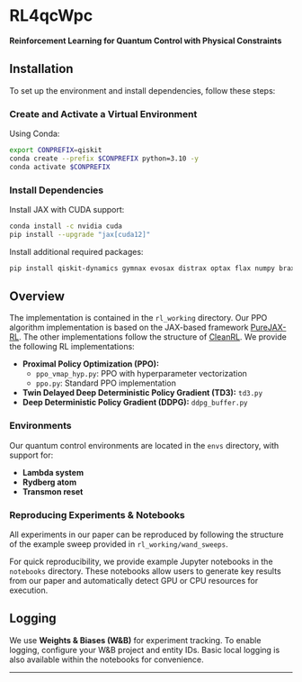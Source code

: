 # RL4qcWpc

**Reinforcement Learning for Quantum Control with Physical Constraints**

## Installation

To set up the environment and install dependencies, follow these steps:

### Create and Activate a Virtual Environment

Using Conda:

```sh
export CONPREFIX=qiskit
conda create --prefix $CONPREFIX python=3.10 -y
conda activate $CONPREFIX
```

### Install Dependencies

Install JAX with CUDA support:

```sh
conda install -c nvidia cuda
pip install --upgrade "jax[cuda12]"
```

Install additional required packages:

```sh
pip install qiskit-dynamics gymnax evosax distrax optax flax numpy brax wandb flashbax diffrax
```

## Overview

The implementation is contained in the `rl_working` directory. Our PPO algorithm implementation is based on the JAX-based framework [PureJAX-RL](https://github.com/luchris429/purejax-rl). The other implementations follow the structure of [CleanRL](https://github.com/vwxyzjn/cleanrl). We provide the following RL implementations:

- **Proximal Policy Optimization (PPO):**
  - `ppo_vmap_hyp.py`: PPO with hyperparameter vectorization
  - `ppo.py`: Standard PPO implementation
- **Twin Delayed Deep Deterministic Policy Gradient (TD3):** `td3.py`
- **Deep Deterministic Policy Gradient (DDPG):** `ddpg_buffer.py`

### Environments

Our quantum control environments are located in the `envs` directory, with support for:

- **Lambda system**
- **Rydberg atom**
- **Transmon reset**

### Reproducing Experiments & Notebooks

All experiments in our paper can be reproduced by following the structure of the example sweep provided in `rl_working/wand_sweeps`.

For quick reproducibility, we provide example Jupyter notebooks in the `notebooks` directory. These notebooks allow users to generate key results from our paper and automatically detect GPU or CPU resources for execution.

## Logging

We use **Weights & Biases (W&B)** for experiment tracking. To enable logging, configure your W&B project and entity IDs. Basic local logging is also available within the notebooks for convenience.

---